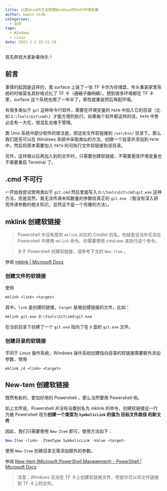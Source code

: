 ```yaml
---
title: 以类Unix的方法管理Windows的Path环境变量
author: Gaein nidb
categories:
  - 软件
tags:
  - Windows
  - Linux
date: 2022-2-1 23:21:28
---
```


首先恭祝大家新春快乐！

## 前言

事情的起因是这样的，我 surface 上装了一张 TF 卡作为存储盘，年头重装家里系统的时候莫名其妙格式化了 TF 卡（~~选错了盘的屑~~）。想到很多环境都在 TF 卡里，surface 这个系统也用了一年半了，索性就重装然后再配环境。

有很多类似于 `git` 这种命令行软件，需要在环境变量的 `PATH` 中加入它的目录（比如 `D:\Tools\Git\cmd\`）才能方便的执行。如果每个软件都这样的话，`PATH` 中势必会有一大坨，很混乱也难于管理。

类 Unix 系统中部分软件的做法是，把这些文件软链接到 `/usr/bin/` 目录下。那么我们是否可以在 Windows 系统中采取类似的方法，创建一个目录并添加到 `PATH` 中，然后将原本需要加入 `PATH` 的可执行文件软链接到该目录。

另外，这样做以后再加入别的文件时，只需要创建软链接，不需要更改环境变量也不需要重启 Terminal 了。

## .cmd 不可行

一开始我尝试使用类似于 `git.cmd` 然后里面写入 `D:\Tools\Git\cmd\git.exe` 这种方法，但是显然，我无法传递未知数量的参数给真正的 `git.exe` （我没有深入研究传递参数的相关知识，显然这不是一个优雅的方法）。

## mklink 创建软链接

> Powershell 中没有提供 `mklink` 对应的 Cmdlet 别名，也就是说当你无法在 Powershell 中使用 `mklink` 命令。你需要使用 cmd.exe 来执行这个命令。

> 关于 Powershell 创建软链接，请参考下文的 `New-Item` 。

参阅 [mklink | Microsoft Docs](https://docs.microsoft.com/en-us/windows-server/administration/windows-commands/mklink)

### 创建文件的软链接

使用

```cmd
mklink <link> <target>
```

其中，`link` 是创建的链接，`target` 是被创建链接的文件，比如：

```cmd
mklink git.exe D:\Tools\Git\cmd\git.exe
```

在当前目录下创建了一个 `git.exe` 指向了在 `D` 盘的 `git.exe` 文件。

### 创建目录的软链接

不同于 Linux 操作系统，Windows 操作系统创建指向目录的软链接需要额外添加参数，使用

```winbatch
mklink /d <link> <target>
```

## New-tem 创建软链接

既然有新的，更加好用的 Powershell ，那么当然要用 Powershell 啦。

如上文所说，Powershell 并没有设置别名为 mklink 的命令，创建软链接这一行为被 Powershell 视为**创建一个类型为 `SymbolicLink` 的值为 目标文件路径 的新文件**

因此，我们只需要使用 `New-Item` 即可，使用方法如下：

```powershell
New-Item <link> -ItemType SymbolicLink -Value <target>
```

使用 `New-Item` 创建目录无需添加额外的参数。

参阅 [New-Item (Microsoft.PowerShell.Management) - PowerShell | Microsoft Docs](https://docs.microsoft.com/en-us/powershell/module/microsoft.powershell.management/new-item?view=powershell-7.2#example-7--create-a-symbolic-link-to-a-file-or-folder)

> 注意：Windows 无法在 TF 卡上创建软链接文件，但是你可以将文件链接到 TF 卡上的文件。

